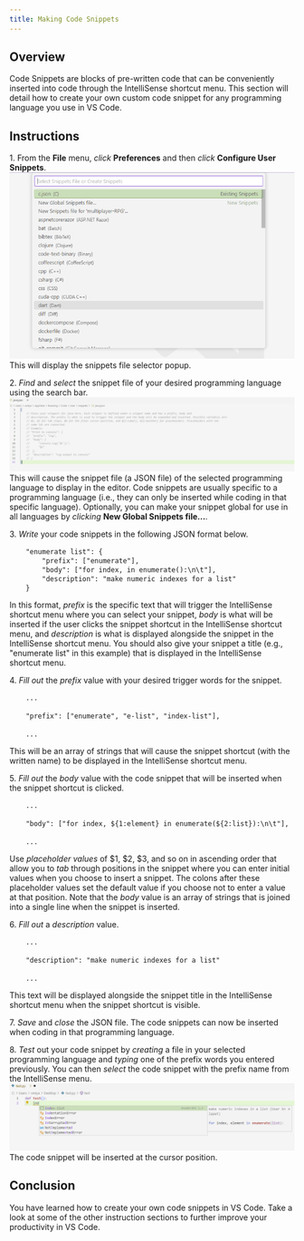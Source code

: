 ```yaml
---
title: Making Code Snippets
---
```

## Overview
Code Snippets are blocks of pre-written code that can be conveniently inserted into code through the IntelliSense shortcut menu. This section will detail how to create your own custom code snippet for any programming language you use in VS Code.  

## Instructions
1\. From the **File** menu, *click* **Preferences** and then *click* **Configure User Snippets**.
![image](images/page4-img1.png)  
This will display the snippets file selector popup.  
  
2\. *Find* and *select* the snippet file of your desired programming language using the search bar.
![image](images/page4-img2.PNG)
This will cause the snippet file (a JSON file) of the selected programming language to display in the editor. Code snippets are usually specific to a programming language (i.e., they can only be inserted while coding in that specific language). Optionally, you can make your snippet global for use in all languages by *clicking* **New Global Snippets file...**.  
  
3\. *Write* your code snippets in the following JSON format below.
```
    "enumerate list": {
		"prefix": ["enumerate"],
		"body": ["for index, in enumerate():\n\t"],
		"description": "make numeric indexes for a list"
    }
```
In this format, *prefix* is the specific text that will trigger the IntelliSense shortcut menu where you can select your snippet, *body* is what will be inserted if the user clicks the snippet shortcut in the IntelliSense shortcut menu, and *description* is what is displayed alongside the snippet in the IntelliSense shortcut menu. You should also give your snippet a title (e.g., "enumerate list" in this example) that is displayed in the IntelliSense shortcut menu.
  
4\. *Fill out* the *prefix* value with your desired trigger words for the snippet.
```
    ...

    "prefix": ["enumerate", "e-list", "index-list"],

    ...
```
 This will be an array of strings that will cause the snippet shortcut (with the written name) to be displayed in the IntelliSense shortcut menu.
  
5\. *Fill out* the *body* value with the code snippet that will be inserted when the snippet shortcut is clicked.
```
    ...

    "body": ["for index, ${1:element} in enumerate(${2:list}):\n\t"],

    ...
```
Use *placeholder values* of $1, $2, $3, and so on in ascending order that allow you to *tab* through positions in the snippet where you can enter initial values when you choose to insert a snippet. The colons after these placeholder values set the default value if you choose not to enter a value at that position. Note that the *body* value is an array of strings that is joined into a single line when the snippet is inserted.
  
6\. *Fill out* a *description* value.
```
    ...

	"description": "make numeric indexes for a list"

    ...
```
This text will be displayed alongside the snippet title in the IntelliSense shortcut menu when the snippet shortcut is visible.

7\. *Save* and *close* the JSON file. The code snippets can now be inserted when coding in that programming language.
  
8\. *Test* out your code snippet by *creating* a file in your selected programming language and *typing* one of the prefix words you entered previously. You can then *select* the code snippet with the prefix name from the IntelliSense menu.
![image](images/page4-img3.png)
The code snippet will be inserted at the cursor position.

## Conclusion
You have learned how to create your own code snippets in VS Code. Take a look at some of the other instruction sections to further improve your productivity in VS Code.